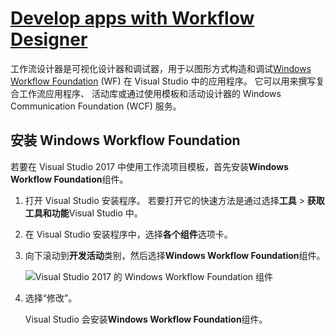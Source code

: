 # [Develop apps with Workflow Designer](https://docs.microsoft.com/en-us/visualstudio/workflow-designer/developing-applications-with-the-workflow-designer?view=vs-2019)

工作流设计器是可视化设计器和调试器，用于以图形方式构造和调试[Windows Workflow Foundation](https://docs.microsoft.com/zh-cn/dotnet/framework/windows-workflow-foundation/index) (WF) 在 Visual Studio 中的应用程序。 它可以用来撰写复合工作流应用程序、 活动库或通过使用模板和活动设计器的 Windows Communication Foundation (WCF) 服务。

## 安装 Windows Workflow Foundation

若要在 Visual Studio 2017 中使用工作流项目模板，首先安装**Windows Workflow Foundation**组件。

1. 打开 Visual Studio 安装程序。 若要打开它的快速方法是通过选择**工具** > **获取工具和功能**Visual Studio 中。

2. 在 Visual Studio 安装程序中，选择**各个组件**选项卡。

3. 向下滚动到**开发活动**类别，然后选择**Windows Workflow Foundation**组件。

   ![Visual Studio 2017 的 Windows Workflow Foundation 组件](https://docs.microsoft.com/zh-cn/visualstudio/workflow-designer/media/windows-workflow-foundation-component.png?view=vs-2019)

4. 选择“修改”。

   Visual Studio 会安装**Windows Workflow Foundation**组件。